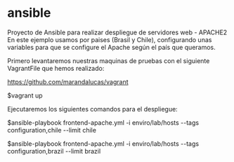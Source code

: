 # ansible
Proyecto de Ansible para realizar despliegue de servidores web - APACHE2
En este ejemplo usamos por paises (Brasil y Chile), configurando unas variables para que se configure el Apache según el país que queramos.

Primero levantaremos nuestras maquinas de pruebas con el siguiente VagrantFile que hemos realizado:

https://github.com/marandalucas/vagrant

  $vagrant up

Ejecutaremos los siguientes comandos para el despliegue:

  $ansible-playbook frontend-apache.yml -i enviro/lab/hosts --tags configuration,chile --limit chile

  $ansible-playbook frontend-apache.yml -i enviro/lab/hosts --tags configuration,brazil --limit brazil
